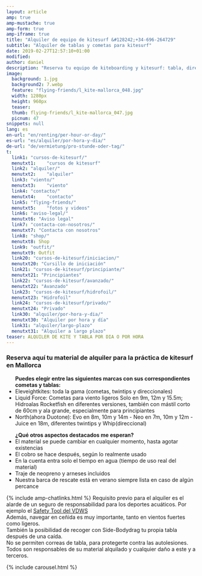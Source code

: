 ```yaml
---
layout: article
amp: true
amp-mustache: true
amp-form: true
amp-iframe: true
title: "Alquiler de equipo de kitesurf &#128242;+34-696-264729"
subtitle: "Alquiler de tablas y cometas para kitesurf"
date: 2019-02-27T12:57:10+01:00
modified: 
author: daniel
description: "Reserva tu equipo de kiteboarding y kitesurf: tabla, direccionales y cometas de Eleveight, North o Liquid Force en todo los tamaños"
image:
  background: 1.jpg
  background2: 7.webp
  feature: "flying-friends/l_kite-mallorca_048.jpg"
  width: 1280px
  height: 960px
  teaser:
  thumb: flying-friends/l_kite-mallorca_047.jpg
  picnum: 47
snippets: null
lang: es
en-url: "en/renting/per-hour-or-day/"
es-url: "es/alquiler/por-hora-y-dia/"
de-url: "de/vermietung/pro-stunde-oder-tag/"
t:
  link1: "cursos-de-kitesurf/"
  menutxt1:    "cursos de kitesurf"
  link2: "alquiler/"
  menutxt2:    "alquiler"
  link3: "viento/"
  menutxt3:    "viento"
  link4: "contacto/"
  menutxt4:    "contacto"
  link5: "flying-friends/"
  menutxt5:    "fotos y videos"
  link6: "aviso-legal/"
  menutxt6: "Aviso legal"
  link7: "contacta-con-nosotros/"
  menutxt7: "Contacta con nosotros"
  link8: "shop/"
  menutxt8: Shop
  link9: "outfit/"
  menutxt9: Outfit
  link20: "cursos-de-kitesurf/iniciacion/"
  menutxt20: "Cursillo de iniciación"
  link21: "cursos-de-kitesurf/principiante/"
  menutxt21: "Principiantes"
  link22: "cursos-de-kitesurf/avanzado/"
  menutxt22: "Avanzado"
  link23: "cursos-de-kitesurf/hidrofoil/"
  menutxt23: "Hidrofoil"
  link24: "cursos-de-kitesurf/privado/"
  menutxt24: "Privado"
  link30: "alquiler/por-hora-y-dia/"
  menutxt30: "Alquiler por hora y día"
  link31: "alquiler/largo-plazo"
  menutxt31: "Alquiler a largo plazo"
teaser: ALQUILER DE KITE Y TABLA POR DIA O POR HORA
---
```


<h3>Reserva aquí tu material de alquiler para la práctica de kitesurf en Mallorca</h3>
  
<ul><strong>Puedes elegir entre las siguientes marcas con sus correspondientes cometas y tablas:</strong><br>
<li>Eleveightkites: toda la gama (cometas, twintips y direccionales)</li>
<li>Liquid Force: Cometas para viento ligeros  Solo en 9m, 12m y 15.5m; Hidroalas Rocketfish en diferentes versiones, también con mástil corto de 60cm y ala grande, especialmente para principiantes</li>
<li>North(ahora Duotone): Evo en 8m, 10m y 14m - Neo en 7m, 10m y 12m - Juice en 18m, diferentes twintips y Whip(direccional)</li>
</ul>
<div class="item">
<ul><strong>¿Qué otros aspectos destacados me esperan?</strong>
  <li>El material se puede cambiar en cualquier momento, hasta agotar existencias</li>
  <li>El cobro se hace después, según lo realmente usado</li>
  <li>En la cuenta entra solo el tiempo en agua (tiempo de uso real del material)</li>
  <li>Traje de neopreno y arneses incluidos</li>
  <li>Nuestra barca de rescate está en verano siempre lista en caso de algún percance</li>
</ul>
</div>
{% include amp-chatlinks.html %}
<span>Requisito previo para el alquiler es el alarde de un seguro de responsabilidad para los deportes acuáticos. Por ejemplo el <a href="https://cp.vdws.de/shop/insurance/VS19796" title="Seguro responsabilidad civil y accidentes para kitesurf">Safety Tool del VDWS</a><br>
Además, navegar en ceñida es muy importante, tanto en vientos fuertes como ligeros.<br>
También la posibilidad de recoger con Side-Bodydrag tu propia tabla después de una caída.<br>
No se permiten correas de tabla, para protegerte contra las autolesiones.<br>
Todos son responsables de su material alquilado y cualquier daño a este y a terceros.</span>

{% include carousel.html %}
